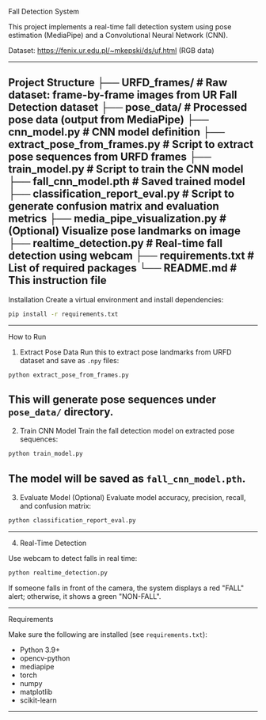 Fall Detection System

This project implements a real-time fall detection system using pose estimation (MediaPipe) and a Convolutional Neural Network (CNN).

Dataset: https://fenix.ur.edu.pl/~mkepski/ds/uf.html (RGB data)

---
 Project Structure
├── URFD_frames/                # Raw dataset: frame-by-frame images from UR Fall Detection dataset
├── pose_data/                  # Processed pose data (output from MediaPipe)
├── cnn_model.py                # CNN model definition
├── extract_pose_from_frames.py # Script to extract pose sequences from URFD frames
├── train_model.py              # Script to train the CNN model
├── fall_cnn_model.pth          # Saved trained model
├── classification_report_eval.py # Script to generate confusion matrix and evaluation metrics
├── media_pipe_visualization.py # (Optional) Visualize pose landmarks on image
├── realtime_detection.py       # Real-time fall detection using webcam
├── requirements.txt            # List of required packages
└── README.md                   # This instruction file
---
Installation
Create a virtual environment and install dependencies:
```bash
pip install -r requirements.txt
```
---
How to Run
1. Extract Pose Data
Run this to extract pose landmarks from URFD dataset and save as `.npy` files:

```bash
python extract_pose_from_frames.py
```

This will generate pose sequences under `pose_data/` directory.
---
2. Train CNN Model
Train the fall detection model on extracted pose sequences:

```bash
python train_model.py
```

The model will be saved as `fall_cnn_model.pth`.
---

3. Evaluate Model (Optional)
Evaluate model accuracy, precision, recall, and confusion matrix:

```bash
python classification_report_eval.py
```
---
4. Real-Time Detection

Use webcam to detect falls in real time:

```bash
python realtime_detection.py
```

If someone falls in front of the camera, the system displays a red "FALL" alert; otherwise, it shows a green "NON-FALL".

---
 Requirements

Make sure the following are installed (see `requirements.txt`):

- Python 3.9+
- opencv-python
- mediapipe
- torch
- numpy
- matplotlib
- scikit-learn

---
